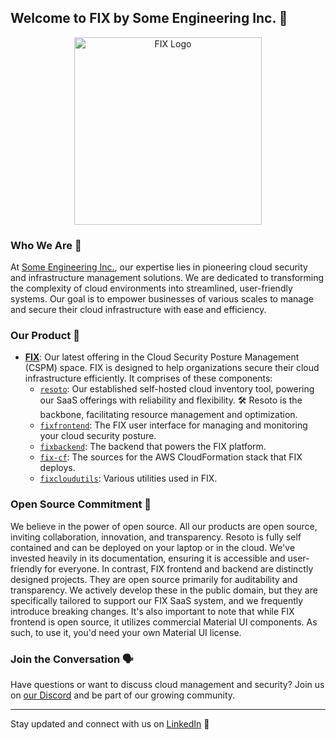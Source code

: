 ## Welcome to FIX by Some Engineering Inc. 👋

<p align="center">
  <img src="https://cdn.some.engineering/assets/fix-logos/fix-logo.svg" alt="FIX Logo" width="300" height="300">
</p>


### Who We Are 🌟
At [Some Engineering Inc.](https://some.engineering), our expertise lies in pioneering cloud security and infrastructure management solutions. We are dedicated to transforming the complexity of cloud environments into streamlined, user-friendly systems. Our goal is to empower businesses of various scales to manage and secure their cloud infrastructure with ease and efficiency.


### Our Product 🚀
- **[FIX](https://fix.tt)**: Our latest offering in the Cloud Security Posture Management (CSPM) space. FIX is designed to help organizations secure their cloud infrastructure efficiently. It comprises of these components:
  - [`resoto`](https://github.com/someengineering/resoto): Our established self-hosted cloud inventory tool, powering our SaaS offerings with reliability and flexibility. 🛠️ Resoto is the backbone, facilitating resource management and optimization.
  - [`fixfrontend`](https://github.com/someengineering/fixfrontend): The FIX user interface for managing and monitoring your cloud security posture.
  - [`fixbackend`](https://github.com/someengineering/fixbackend): The backend that powers the FIX platform.
  - [`fix-cf`](https://github.com/someengineering/fix-cf): The sources for the AWS CloudFormation stack that FIX deploys.
  - [`fixcloudutils`](https://github.com/someengineering/fixcloudutils): Various utilities used in FIX.


### Open Source Commitment 💖
We believe in the power of open source. All our products are open source, inviting collaboration, innovation, and transparency. Resoto is fully self contained and can be deployed on your laptop or in the cloud. We've invested heavily in its documentation, ensuring it is accessible and user-friendly for everyone. In contrast, FIX frontend and backend are distinctly designed projects. They are open source primarily for auditability and transparency. We actively develop these in the public domain, but they are specifically tailored to support our FIX SaaS system, and we frequently introduce breaking changes. It's also important to note that while FIX frontend is open source, it utilizes commercial Material UI components. As such, to use it, you'd need your own Material UI license.


### Join the Conversation 🗣️
Have questions or want to discuss cloud management and security? Join us on [our Discord](https://discord.gg/someengineering) and be part of our growing community.

---
Stay updated and connect with us on [LinkedIn](https://linkedin.com/company/fix) 📱
